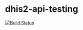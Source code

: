 # dhis2-api-testing

[![Build Status](https://travis-ci.org/dhis2/dhis2-api-testing.svg)](https://travis-ci.org/dhis2/dhis2-api-testing)
